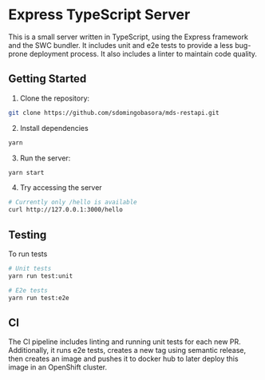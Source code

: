 # Express TypeScript Server

This is a small server written in TypeScript, using the Express framework and the
SWC bundler. It includes unit and e2e tests to provide a less bug-prone deployment
process. It also includes a linter to maintain code quality.

## Getting Started

1. Clone the repository:

```sh
git clone https://github.com/sdomingobasora/mds-restapi.git
```

2. Install dependencies


```sh
yarn
```

3. Run the server:

```sh
yarn start
```

4. Try accessing the server

```sh
# Currently only /hello is available
curl http://127.0.0.1:3000/hello
```

## Testing

To run tests

```sh
# Unit tests
yarn run test:unit

# E2e tests
yarn run test:e2e
```

## CI

The CI pipeline includes linting and running unit tests for each new PR.  
Additionally, it runs e2e tests, creates a new tag using semantic release,
then creates an image and pushes it to docker hub to later deploy this
image in an OpenShift cluster.
